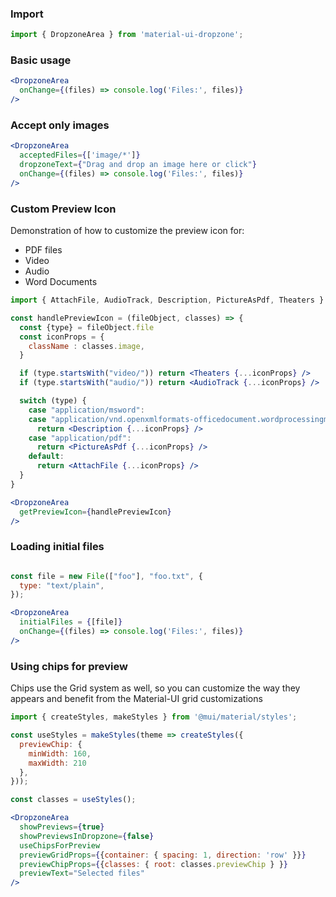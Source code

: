 ### Import

```jsx static
import { DropzoneArea } from 'material-ui-dropzone';
```

### Basic usage

```jsx
<DropzoneArea
  onChange={(files) => console.log('Files:', files)}
/>
```

### Accept only images

```jsx
<DropzoneArea
  acceptedFiles={['image/*']}
  dropzoneText={"Drag and drop an image here or click"}
  onChange={(files) => console.log('Files:', files)}
/>
```

### Custom Preview Icon

Demonstration of how to customize the preview icon for:

* PDF files
* Video
* Audio
* Word Documents

```jsx
import { AttachFile, AudioTrack, Description, PictureAsPdf, Theaters } from '@mui/icons-material';

const handlePreviewIcon = (fileObject, classes) => {
  const {type} = fileObject.file
  const iconProps = {
    className : classes.image,
  }

  if (type.startsWith("video/")) return <Theaters {...iconProps} />
  if (type.startsWith("audio/")) return <AudioTrack {...iconProps} />

  switch (type) {
    case "application/msword":
    case "application/vnd.openxmlformats-officedocument.wordprocessingml.document":
      return <Description {...iconProps} />
    case "application/pdf":
      return <PictureAsPdf {...iconProps} />
    default:
      return <AttachFile {...iconProps} />
  }
}

<DropzoneArea
  getPreviewIcon={handlePreviewIcon}
/>
```

### Loading initial files

```jsx

const file = new File(["foo"], "foo.txt", {
  type: "text/plain",
});

<DropzoneArea
  initialFiles = {[file]}
  onChange={(files) => console.log('Files:', files)}
/>
```

### Using chips for preview

Chips use the Grid system as well, so you can customize the way they appears and benefit from the Material-UI grid customizations

```jsx
import { createStyles, makeStyles } from '@mui/material/styles';

const useStyles = makeStyles(theme => createStyles({
  previewChip: {
    minWidth: 160,
    maxWidth: 210
  },
}));

const classes = useStyles();

<DropzoneArea
  showPreviews={true}
  showPreviewsInDropzone={false}
  useChipsForPreview
  previewGridProps={{container: { spacing: 1, direction: 'row' }}}
  previewChipProps={{classes: { root: classes.previewChip } }}
  previewText="Selected files"
/>
```
